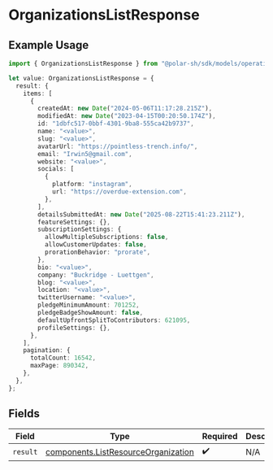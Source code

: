 # OrganizationsListResponse

## Example Usage

```typescript
import { OrganizationsListResponse } from "@polar-sh/sdk/models/operations/organizationslist.js";

let value: OrganizationsListResponse = {
  result: {
    items: [
      {
        createdAt: new Date("2024-05-06T11:17:28.215Z"),
        modifiedAt: new Date("2023-04-15T00:20:50.174Z"),
        id: "1dbfc517-0bbf-4301-9ba8-555ca42b9737",
        name: "<value>",
        slug: "<value>",
        avatarUrl: "https://pointless-trench.info/",
        email: "Irwin5@gmail.com",
        website: "<value>",
        socials: [
          {
            platform: "instagram",
            url: "https://overdue-extension.com",
          },
        ],
        detailsSubmittedAt: new Date("2025-08-22T15:41:23.211Z"),
        featureSettings: {},
        subscriptionSettings: {
          allowMultipleSubscriptions: false,
          allowCustomerUpdates: false,
          prorationBehavior: "prorate",
        },
        bio: "<value>",
        company: "Buckridge - Luettgen",
        blog: "<value>",
        location: "<value>",
        twitterUsername: "<value>",
        pledgeMinimumAmount: 701252,
        pledgeBadgeShowAmount: false,
        defaultUpfrontSplitToContributors: 621095,
        profileSettings: {},
      },
    ],
    pagination: {
      totalCount: 16542,
      maxPage: 890342,
    },
  },
};
```

## Fields

| Field                                                                                      | Type                                                                                       | Required                                                                                   | Description                                                                                |
| ------------------------------------------------------------------------------------------ | ------------------------------------------------------------------------------------------ | ------------------------------------------------------------------------------------------ | ------------------------------------------------------------------------------------------ |
| `result`                                                                                   | [components.ListResourceOrganization](../../models/components/listresourceorganization.md) | :heavy_check_mark:                                                                         | N/A                                                                                        |